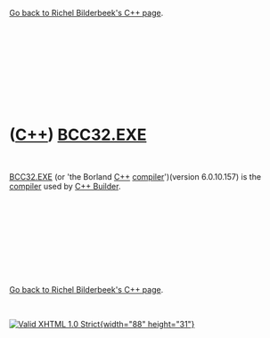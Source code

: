 

[Go back to Richel Bilderbeek's C++ page](Cpp.htm).

 

 

 

 

 

([C++](Cpp.htm)) [BCC32.EXE](CppBcc32Exe.htm)
=============================================

 

[BCC32.EXE](CppBcc32Exe.htm) (or 'the Borland [C++](Cpp.htm)
[compiler](CppCompiler.htm)')(version 6.0.10.157) is the
[compiler](CppCompiler.htm) used by [C++ Builder](CppBuilder.htm).

 

 

 

 

 

[Go back to Richel Bilderbeek's C++ page](Cpp.htm).



 

[![Valid XHTML 1.0 Strict](valid-xhtml10.png){width="88"
height="31"}](http://validator.w3.org/check?uri=referer)
